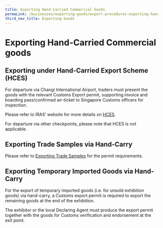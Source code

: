 ```yaml
---
title: Exporting Hand-Carried Commercial Goods
permaLink: /businesses/exporting-goods/export-procedures-exporting-hand-carried-commercial-goods
third_nav_title: Exporting Goods
---
```


# Exporting Hand-Carried Commercial goods

## Exporting under Hand-Carried Export Scheme (HCES)

For departure via Changi International Airport, traders must present the goods with the relevant Customs Export permit, supporting invoice and boarding pass/confirmed air-ticket to Singapore Customs officers for inspection.

Please refer to IRAS’ website for more details on [HCES](https://www.iras.gov.sg/irashome/Schemes/GST/Hand-Carried-Exports-Scheme--HCES-/).

For departure via other checkpoints, please note that HCES is not applicable.

## Exporting Trade Samples via Hand-Carry

Please refer to  [Exporting Trade Samples](https://singapore-customs-staging.netlify.app/businesses/02c5-exporting-trade-samples)  for the permit requirements.

## Exporting Temporary Imported Goods via Hand-Carry

For the export of temporary imported goods (i.e. for unsold exhibition goods) via hand-carry, a Customs export permit is required to export the remaining goods at the end of the exhibition.

The exhibitor or the local Declaring Agent must produce the export permit together with the goods for Customs verification and endorsement at the exit point.
